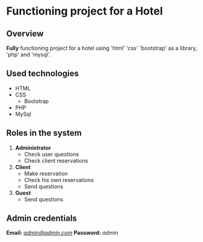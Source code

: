 # Functioning project for a Hotel #


## Overview

**Fully** functioning project for a hotel using 'html' 'css' 'bootstrap' as a library, 'php' and 'mysql'.


## Used technologies

- HTML
- CSS
    - Bootstrap
- PHP
- MySql


## Roles in the system

1. **Administrator**
    - Check user questions
    - Check client reservations
2. **Client**
    - Make reservation
    - Check his own reservations
    - Send questions
3. **Guest**
    - Send questions


## Admin credentials

**Email:** *admin@admin.com*
**Password:** *admin*